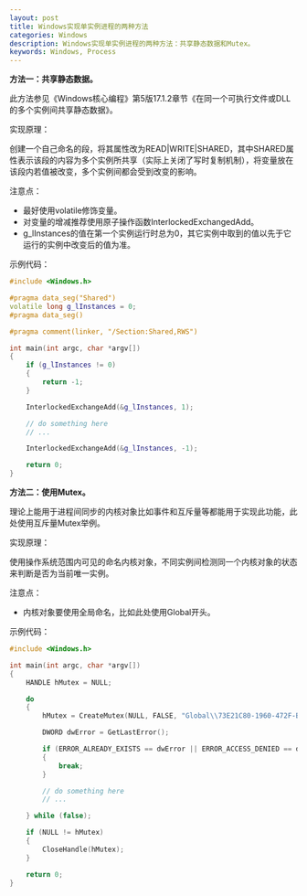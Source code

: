```yaml
---
layout: post
title: Windows实现单实例进程的两种方法
categories: Windows
description: Windows实现单实例进程的两种方法：共享静态数据和Mutex。
keywords: Windows, Process
---
```


**方法一：共享静态数据。**

此方法参见《Windows核心编程》第5版17.1.2章节《在同一个可执行文件或DLL的多个实例间共享静态数据》。

实现原理：

创建一个自己命名的段，将其属性改为READ|WRITE|SHARED，其中SHARED属性表示该段的内容为多个实例所共享（实际上关闭了写时复制机制），将变量放在该段内若值被改变，多个实例间都会受到改变的影响。

注意点：

* 最好使用volatile修饰变量。
* 对变量的增减推荐使用原子操作函数InterlockedExchangedAdd。
* g\_lInstances的值在第一个实例运行时总为0，其它实例中取到的值以先于它运行的实例中改变后的值为准。

示例代码：

```C++
#include <Windows.h>

#pragma data_seg("Shared")
volatile long g_lInstances = 0;
#pragma data_seg()

#pragma comment(linker, "/Section:Shared,RWS")

int main(int argc, char *argv[])
{
    if (g_lInstances != 0)
    {
        return -1;
    }

    InterlockedExchangeAdd(&g_lInstances, 1);

    // do something here
    // ...

    InterlockedExchangeAdd(&g_lInstances, -1);

    return 0;
}
```

**方法二：使用Mutex。**

理论上能用于进程间同步的内核对象比如事件和互斥量等都能用于实现此功能，此处使用互斥量Mutex举例。

实现原理：

使用操作系统范围内可见的命名内核对象，不同实例间检测同一个内核对象的状态来判断是否为当前唯一实例。

注意点：

* 内核对象要使用全局命名，比如此处使用Global开头。

示例代码：

```C++
#include <Windows.h>

int main(int argc, char *argv[])
{
    HANDLE hMutex = NULL;

    do
    {
        hMutex = CreateMutex(NULL, FALSE, "Global\\73E21C80-1960-472F-BF0B-3EE7CC7AF17E");

        DWORD dwError = GetLastError();

        if (ERROR_ALREADY_EXISTS == dwError || ERROR_ACCESS_DENIED == dwError) 
        {
            break;
        }

        // do something here
        // ...

    } while (false);

    if (NULL != hMutex) 
    {
        CloseHandle(hMutex);
    }

    return 0;
}
```
